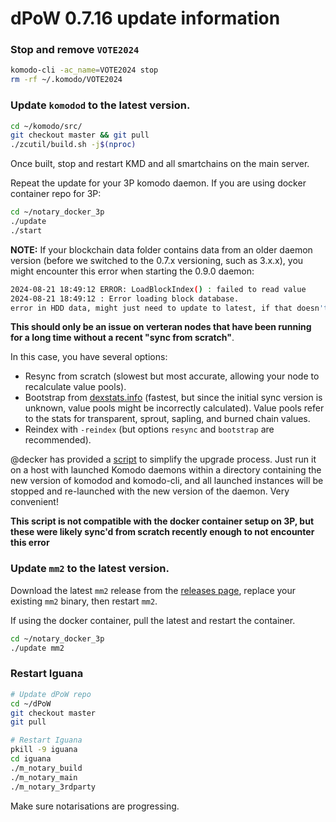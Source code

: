 # dPoW 0.7.16 update information


### Stop and remove `VOTE2024`

```bash
komodo-cli -ac_name=VOTE2024 stop
rm -rf ~/.komodo/VOTE2024
```

### Update `komodod` to the latest version.

```bash
cd ~/komodo/src/
git checkout master && git pull
./zcutil/build.sh -j$(nproc)
```
Once built, stop and restart KMD and all smartchains on the main server.

Repeat the update for your 3P komodo daemon. If you are using docker container repo for 3P:

```bash
cd ~/notary_docker_3p
./update
./start
```

**NOTE:** If your blockchain data folder contains data from an older daemon version (before we switched to the 0.7.x versioning, such as 3.x.x), you might encounter this error when starting the 0.9.0 daemon:

```bash
2024-08-21 18:49:12 ERROR: LoadBlockIndex() : failed to read value
2024-08-21 18:49:12 : Error loading block database.
error in HDD data, might just need to update to latest, if that doesn't work, then you need to resync.
```

__This should only be an issue on verteran nodes that have been running for a long time without a recent "sync from scratch"__. 

In this case, you have several options:

- Resync from scratch (slowest but most accurate, allowing your node to recalculate value pools).
- Bootstrap from [dexstats.info](https://dexstats.info/bootstrap.php) (fastest, but since the initial sync version is unknown, value pools might be incorrectly calculated). Value pools refer to the stats for transparent, sprout, sapling, and burned chain values.
- Reindex with `-reindex` (but options `resync` and `bootstrap` are recommended).

@decker has provided a [script](https://raw.githubusercontent.com/DeckerSU/komodo_scripts/master/restart_kmd_daemons.sh) to simplify the upgrade process. Just run it on a host with launched Komodo daemons within a directory containing the new version of komodod and komodo-cli, and all launched instances will be stopped and re-launched with the new version of the daemon. Very convenient!

__This script is not compatible with the docker container setup on 3P, but these were likely sync'd from scratch recently enough to not encounter this error__



### Update `mm2` to the latest version.

Download the latest `mm2` release from the [releases page](https://github.com/KomodoPlatform/komodo-defi-framework/releases/tag/v2.1.0-beta), replace your existing `mm2` binary, then restart `mm2`.

If using the docker container, pull the latest and restart the container.

```bash
cd ~/notary_docker_3p
./update mm2
```

### Restart Iguana

```bash
# Update dPoW repo
cd ~/dPoW
git checkout master
git pull

# Restart Iguana
pkill -9 iguana
cd iguana
./m_notary_build
./m_notary_main
./m_notary_3rdparty
```

Make sure notarisations are progressing.
